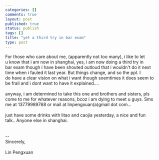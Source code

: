 ```yaml
--- 
categories: []
comments: true
layout: post
published: true
status: publish
tags: []
title: "yet a third try in bar exam"
type: post
---
```

<div id="msgcns!3725CC0EE38B1F6!1746" class="bvMsg">For those who care about me, (apparently not too many), i like to let<br>u know that i am now in shanghai, yes, i am now doing a third try in<br>bar exam though i have been shouted outloud that i wouldn't do it next<br>time when i fauled it last year. But things change, and so the ppl. I<br>do have a clear vision on what i want though soemtimes it does seem to<br>be frail and i dont want to have it explained....<br><br>anyway, i am determined to take this one and brothers and sisters, pls<br>come to me for whatever reasons, bcoz i am dying to meet u guys. Sms<br>me at 13779989768 or mail at linpengxuan(a)gmail dot com...<br><br>just have some drinks with litao and caojia yesterday, a nice and fun<br>talk.. Anyone else in shanghai.<br><br><br>-- <br>Sincerely,<br><br>Lin Pengxuan<br>
</div>
